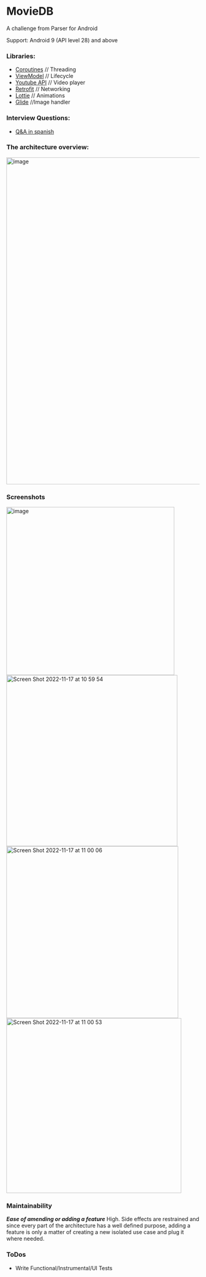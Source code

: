 # MovieDB
A challenge from Parser for Android

Support: Android 9 (API level 28) and above

### Libraries:
* [Coroutines](https://developer.android.com/kotlin/coroutines?gclid=Cj0KCQiA1NebBhDDARIsAANiDD2B00lMELY_y9xZpM0VLC097B1EmglbXfav9r2jO2uckqGVBP-cwoIaAnXvEALw_wcB&gclsrc=aw.ds) // Threading
* [ViewModel](https://developer.android.com/topic/libraries/architecture/viewmodel) // Lifecycle
* [Youtube API](https://developers.google.com/youtube/android/player?hl=es) // Video player
* [Retrofit](https://square.github.io/retrofit/) // Networking
* [Lottie](https://github.com/airbnb/lottie-android) // Animations
* [Glide](https://github.com/bumptech/glide) //Image handler

### Interview Questions:
* [Q&A in spanish](https://github.com/dianamelga/MovieDB/blob/main/readme.txt)


### The architecture overview:

<img width="852" alt="image" src="https://user-images.githubusercontent.com/24572020/202464407-a8fbc899-c60d-4612-9690-8fa6d7a4621a.png">

### Screenshots
<img width="438" alt="image" src="https://user-images.githubusercontent.com/24572020/202551180-918d2d8b-3416-48a9-9fb1-f0b67cdc3650.png">
<img width="446" alt="Screen Shot 2022-11-17 at 10 59 54" src="https://user-images.githubusercontent.com/24572020/202466325-4a8aad9d-0260-4487-b0e5-19011ccd701b.png">
<img width="448" alt="Screen Shot 2022-11-17 at 11 00 06" src="https://user-images.githubusercontent.com/24572020/202466332-bda051d4-625f-4906-b2f2-8d4a2758af47.png">
<img width="456" alt="Screen Shot 2022-11-17 at 11 00 53" src="https://user-images.githubusercontent.com/24572020/202466336-48f578a3-ceb2-44f5-8c0e-e023fa4b6c63.png">

### Maintainability

 ***Ease of amending or adding a feature***
High. Side effects are restrained and since every part of the architecture has a well defined purpose, adding a feature is only a matter of creating a new isolated use case and plug it where needed.


### ToDos

 - Write Functional/Instrumental/UI Tests

